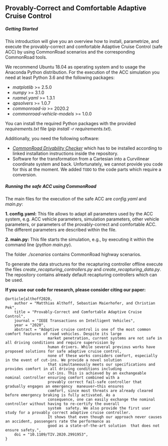 ## Provably-Correct and Comfortable Adaptive Cruise Control

##### Getting Started
This introduction will give you an overview how to install, parametrize, 
and execute the provably-correct and comfortable Adaptive Cruise Control (safe ACC) by using CommonRoad scenarios 
and the corresponding CommonRoad tools. 

We recommend Ubuntu 18.04 as operating system and to usage the Anaconda Python distribution. 
For the execution of the ACC simulation you need at least Python 3.6 
and the following packages:
* *matplotlib* >= 2.5.0
* *numpy* >= 3.1.0
* *ruamel.yaml* >= 1.3.1
* *qpsolvers* >= 1.0.7
* *commonroad-io* >= 2020.2
* *commonroad-vehicle-models* >= 1.0.0

You can install the required Python packages with the provided 
*requirements.txt* file (*pip install -r requirements.txt*). 

Additionally, you need the following software:
* *[CommonRoad Drivability Checker](https://gitlab.lrz.de/tum-cps/commonroad-drivability-checker)* 
which has to be installed according to linked installation instructions inside the repository.
* Software for the transformation from a Cartesian into a Curvilinear coordinate system and back. 
Unfortunately, we cannot provide you code for this at the moment. 
We added `TODO` to the code parts which require a conversion.

##### Running the safe ACC using CommonRoad
The main files for the execution of the safe ACC are *config.yaml* and *main.py*:

**1. config.yaml:** This file allows to adapt all parameters used by 
the ACC system, e.g. ACC vehicle parameters, simulation parameters, other vehicle parameters, 
or parameters of the provably-correct and comfortable ACC. 
The different parameters are described within the file.

**2. main.py:**  This file starts the simulation, e.g., by executing it within the command line (*python main.py*).

The folder *./scenarios* contains CommonRoad highway scenarios. 

To generate the data structures for the recapturing controller offline execute the files 
*create_recapturing_controllers.py* and *create_recapturing_data.py*. 
The repository contains already default recapturing controllers which can be used.

**If you use our code for research, please consider citing our paper:**
```
@article{althoff2020,
	author = "Matthias Althoff, Sebastian Maierhofer, and Christian Pek",
	title = "Provably-Correct and Comfortable Adaptive Cruise Control",
	journal = "IEEE Transactions on Intelligent Vehicles",
	year = "2020",
	abstract = "Adaptive cruise control is one of the most common comfort features of road vehicles. Despite its large 
                   market penetration, current systems are not safe in all driving conditions and require supervision by 
                   human drivers. While several previous works have proposed solutions for safe adaptive cruise control, 
                   none of these works considers comfort, especially in the event of cut-ins. We provide a novel solution 
                   that simultaneously meets our specifications and provides comfort in all driving conditions including 
                   cut-ins. This is achieved by an exchangeable nominal controller ensuring comfort combined with a 
                   provably correct fail-safe controller that gradually engages an emergency  maneuver—this ensures 
                   comfort, since most threats are already cleared before emergency braking is fully activated. As a 
                   consequence, one can easily exchange the nominal controller without having to re-certify the overall 
                   system  safety. We also provide the first user study for a provably correct adaptive cruise controller. 
                   It shows that even though our approach never causes an accident, passengers rate the performance as 
                   good as a state-of-the-art solution  that does not ensure safety.",
	doi = "10.1109/TIV.2020.2991953",
}
```
